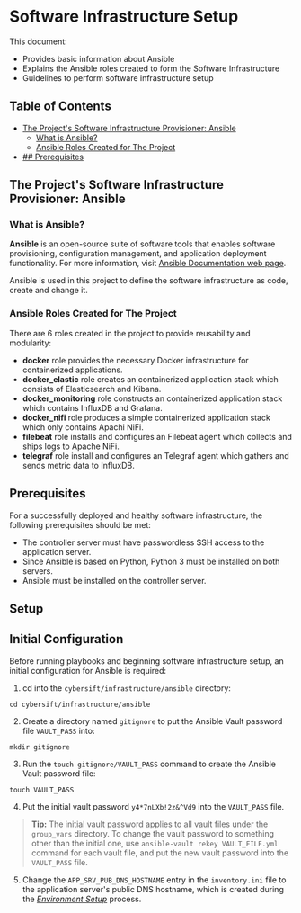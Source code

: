 # Software Infrastructure Setup

This document:

- Provides basic information about Ansible
- Explains the Ansible roles created to form the Software Infrastructure
- Guidelines to perform software infrastructure setup

## Table of Contents

- [The Project's Software Infrastructure Provisioner: Ansible](#the-projects-software-infrastructure-provisioner-ansible)
  - [What is Ansible?](#what-is-ansible)
  - [Ansible Roles Created for The Project](#ansible-roles-created-for-the-project)
- [## Prerequisites](#prerequisites)

## The Project's Software Infrastructure Provisioner: Ansible

### What is Ansible?

**Ansible** is an open-source suite of software tools that enables software provisioning, configuration management, and application deployment functionality. For more information, visit [Ansible Documentation web page](https://docs.ansible.com/ansible/latest/index.html).

Ansible is used in this project to define the software infrastructure as code, create and change it.

### Ansible Roles Created for The Project

There are 6 roles created in the project to provide reusability and modularity:

- **docker** role provides the necessary Docker infrastructure for containerized applications.
- **docker_elastic** role creates an containerized application stack which consists of Elasticsearch and Kibana.
- **docker_monitoring** role constructs an containerized application stack which contains InfluxDB and Grafana.
- **docker_nifi** role produces a simple containerized application stack which only contains Apachi NiFi.
- **filebeat** role installs and configures an Filebeat agent which collects and ships logs to Apache NiFi.
- **telegraf** role install and configures an Telegraf agent which gathers and sends metric data to InfluxDB.

## Prerequisites

For a successfully deployed and healthy software infrastructure, the following prerequisites should be met:

- The controller server must have passwordless SSH access to the application server.
- Since Ansible is based on Python, Python 3 must be installed on both servers.
- Ansible must be installed on the controller server.

## Setup

## Initial Configuration

Before running playbooks and beginning software infrastructure setup, an initial configuration for Ansible is required:

1. cd into the `cybersift/infrastructure/ansible` directory:

```console
cd cybersift/infrastructure/ansible
```

2. Create a directory named `gitignore` to put the Ansible Vault password file `VAULT_PASS` into:

```console
mkdir gitignore
```

3. Run the `touch gitignore/VAULT_PASS` command to create the Ansible Vault password file:

```console
touch VAULT_PASS
```

4. Put the initial vault password `y4*7nLXb!2z&^Vd9` into the `VAULT_PASS` file.

>**Tip:** The initial vault password applies to all vault files under the `group_vars` directory. To change the vault password to something other than the initial one, use `ansible-vault rekey VAULT_FILE.yml` command for each vault file, and put the new vault password into the `VAULT_PASS` file. 

5. Change the `APP_SRV_PUB_DNS_HOSTNAME` entry in the `inventory.ini` file to the application server's public DNS hostname, which is created during the [*Environment Setup*](../terraform/aws/README.md) process.
